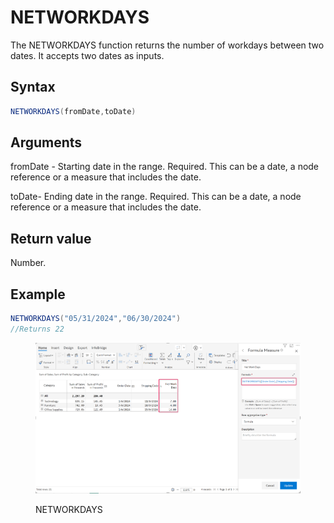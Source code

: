 # NETWORKDAYS

The NETWORKDAYS function returns the number of workdays between two dates. It accepts two dates as inputs.&#x20;

## Syntax <a href="#syntax" id="syntax"></a>

```java
NETWORKDAYS(fromDate,toDate)
```

## Arguments <a href="#arguments" id="arguments"></a>

fromDate - Starting date in the range. Required. This can be a date, a node reference or a measure that includes the date.

toDate- Ending date in the range. Required. This can be a date, a node reference or a measure that includes the date.

## Return value <a href="#return-value" id="return-value"></a>

Number.

## Example <a href="#example" id="example"></a>

```java
NETWORKDAYS("05/31/2024","06/30/2024")
//Returns 22
```

<figure><img src="../../.gitbook/assets/image (7) (1).png" alt=""><figcaption><p>NETWORKDAYS</p></figcaption></figure>

